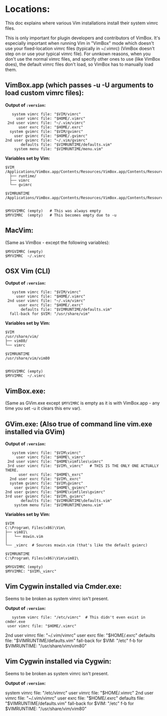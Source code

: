 # Locations:

This doc explains where various Vim installations install their system
vimrc files.

This is only important for plugin developers and contributors of VimBox.  It's
especially important when running Vim in "VimBox" mode which doesn't use your
fixed-location vimrc files (typically in ~/.vimrc) (VimBox doesn't step on or
use your typical vimrc file). For unnkown reasons, when you don't use the
normal vimrc files, and specify other ones to use (like VimBox does), the
default vimrc files don't load, so VimBox has to manually load them.


## VimBox.app (which passes -u -U arguments to load custom vimrc files):

**Output of `:version`:**

       system vimrc file: "$VIM/vimrc"
         user vimrc file: "$HOME/.vimrc"
     2nd user vimrc file: "~/.vim/vimrc"
          user exrc file: "$HOME/.exrc"
      system gvimrc file: "$VIM/gvimrc"
        user gvimrc file: "$HOME/.gvimrc"
    2nd user gvimrc file: "~/.vim/gvimrc"
           defaults file: "$VIMRUNTIME/defaults.vim"
        system menu file: "$VIMRUNTIME/menu.vim"

**Variables set by Vim:**

    $VIM
    /Applications/VimBox.app/Contents/Resources/VimBox.app/Contents/Resources/vim/
      ├── runtime/
      ├── vimrc
      └── gvimrc

    $VIMRUNTIME
    /Applications/VimBox.app/Contents/Resources/VimBox.app/Contents/Resources/vim/runtime/


    $MYGVIMRC (empty)   # This was always empty
    $MYVIMRC  (empty)   # This becomes empty due to -u



## MacVim:

(Same as VimBox - except the following variables):

    $MYGVIMRC (empty)
    $MYVIMRC  ~/.vimrc



## OSX Vim (CLI)

**Output of `:version`:**

       system vimrc file: "$VIM/vimrc"
         user vimrc file: "$HOME/.vimrc"
     2nd user vimrc file: "~/.vim/vimrc"
          user exrc file: "$HOME/.exrc"
           defaults file: "$VIMRUNTIME/defaults.vim"
      fall-back for $VIM: "/usr/share/vim"


**Variables set by Vim:**

    $VIM
    /usr/share/vim/
    ├── vim80/
    └── vimrc

    $VIMRUNTIME
    /usr/share/vim/vim80


    $MYGVIMRC (empty)
    $MYVIMRC  ~/.vimrc



## VimBox.exe:

(Same as GVim.exe except `$MYVIMRC` is empty as it is with VimBox.app - any
time you set -u it clears this env var).



## GVim.exe: (Also true of command line vim.exe installed via GVim)

**Output of `:version`:**


       system vimrc file: "$VIM\vimrc"
         user vimrc file: "$HOME\_vimrc"
     2nd user vimrc file: "$HOME\vimfiles\vimrc"
     3rd user vimrc file: "$VIM\_vimrc"   # THIS IS THE ONLY ONE ACTUALLY THERE.
          user exrc file: "$HOME\_exrc"
      2nd user exrc file: "$VIM\_exrc"
      system gvimrc file: "$VIM\gvimrc"
        user gvimrc file: "$HOME\_gvimrc"
    2nd user gvimrc file: "$HOME\vimfiles\gvimrc"
    3rd user gvimrc file: "$VIM\_gvimrc"
           defaults file: "$VIMRUNTIME\defaults.vim"
        system menu file: "$VIMRUNTIME\menu.vim"

**Variables set by Vim:**

    $VIM
    C:\Program\ Files(x86)\Vim\
    ├── vim81\
    │   └── mswin.vim
    │
    └── _vimrc  # Sources mswin.vim (that's like the default gvimrc)

    $VIMRUNTIME
    C:\Program\ Files(x86)\Vim\vim81\

    $MYGVIMRC (empty)
    $MYVIMRC: "$VIM\_vimrc"



## Vim Cygwin installed via Cmder.exe:

Seems to be broken as system vimrc isn't present.

**Output of `:version`:**

       system vimrc file: "/etc/vimrc"  # This didn't even exist in cmder.exe
     user vimrc file: "$HOME/.vimrc"
 2nd user vimrc file: "~/.vim/vimrc"
      user exrc file: "$HOME/.exrc"
       defaults file: "$VIMRUNTIME/defaults.vim"
  fall-back for $VIM: "/etc"
 f-b for $VIMRUNTIME: "/usr/share/vim/vim80"



## Vim Cygwin installed via Cygwin:

Seems to be broken as system vimrc isn't present.

**Output of `:version`:**

   system vimrc file: "/etc/vimrc"
     user vimrc file: "$HOME/.vimrc"
 2nd user vimrc file: "~/.vim/vimrc"
      user exrc file: "$HOME/.exrc"
       defaults file: "$VIMRUNTIME/defaults.vim"
  fall-back for $VIM: "/etc"
 f-b for $VIMRUNTIME: "/usr/share/vim/vim80"


